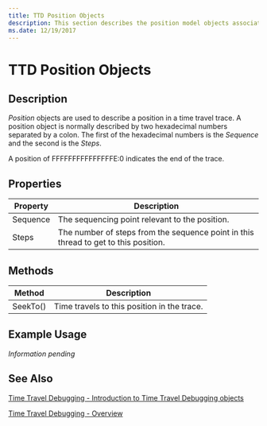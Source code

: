 ```yaml
---
title: TTD Position Objects
description: This section describes the position model objects associated with time travel debugging.
ms.date: 12/19/2017
---
```


# TTD Position Objects

## Description

*Position* objects are used to describe a position in a time travel trace. A position object is normally described by two hexadecimal numbers separated by a colon. The first of the hexadecimal numbers is the *Sequence* and the second is the *Steps*.

A position of FFFFFFFFFFFFFFFE:0 indicates the end of the trace.

## Properties

| Property | Description |
| --- | --- |
| Sequence | The sequencing point relevant to the position. |
| Steps | The number of steps from the sequence point in this thread to get to this position. |

## Methods

| Method | Description |
| --- | --- |
| SeekTo() | Time travels to this position in the trace. |

## Example Usage

*Information pending*



## See Also

[Time Travel Debugging - Introduction to Time Travel Debugging objects](time-travel-debugging-object-model.md)

[Time Travel Debugging - Overview](time-travel-debugging-overview.md)
